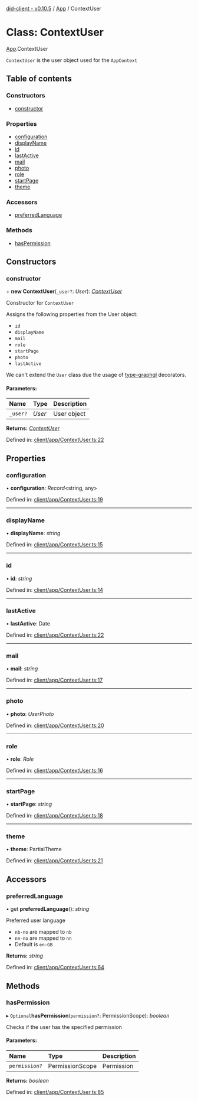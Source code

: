 [did-client - v0.10.5](../README.md) / [App](../modules/app.md) / ContextUser

# Class: ContextUser

[App](../modules/app.md).ContextUser

`ContextUser` is the user object used for
the `AppContext`

## Table of contents

### Constructors

- [constructor](app.contextuser.md#constructor)

### Properties

- [configuration](app.contextuser.md#configuration)
- [displayName](app.contextuser.md#displayname)
- [id](app.contextuser.md#id)
- [lastActive](app.contextuser.md#lastactive)
- [mail](app.contextuser.md#mail)
- [photo](app.contextuser.md#photo)
- [role](app.contextuser.md#role)
- [startPage](app.contextuser.md#startpage)
- [theme](app.contextuser.md#theme)

### Accessors

- [preferredLanguage](app.contextuser.md#preferredlanguage)

### Methods

- [hasPermission](app.contextuser.md#haspermission)

## Constructors

### constructor

\+ **new ContextUser**(`_user?`: *User*): [*ContextUser*](app.contextuser.md)

Constructor for `ContextUser`

Assigns the following properties
from the User object:

* `id`
* `displayName`
* `mail`
* `role`
* `startPage`
* `photo`
* `lastActive`

We can't extend the `User` class
due the usage of [type-graphql](https://www.npmjs.com/package/type-graphql)
decorators.

#### Parameters:

Name | Type | Description |
:------ | :------ | :------ |
`_user?` | *User* | User object    |

**Returns:** [*ContextUser*](app.contextuser.md)

Defined in: [client/app/ContextUser.ts:22](https://github.com/Puzzlepart/did/blob/dev/client/app/ContextUser.ts#L22)

## Properties

### configuration

• **configuration**: *Record*<string, any\>

Defined in: [client/app/ContextUser.ts:19](https://github.com/Puzzlepart/did/blob/dev/client/app/ContextUser.ts#L19)

___

### displayName

• **displayName**: *string*

Defined in: [client/app/ContextUser.ts:15](https://github.com/Puzzlepart/did/blob/dev/client/app/ContextUser.ts#L15)

___

### id

• **id**: *string*

Defined in: [client/app/ContextUser.ts:14](https://github.com/Puzzlepart/did/blob/dev/client/app/ContextUser.ts#L14)

___

### lastActive

• **lastActive**: Date

Defined in: [client/app/ContextUser.ts:22](https://github.com/Puzzlepart/did/blob/dev/client/app/ContextUser.ts#L22)

___

### mail

• **mail**: *string*

Defined in: [client/app/ContextUser.ts:17](https://github.com/Puzzlepart/did/blob/dev/client/app/ContextUser.ts#L17)

___

### photo

• **photo**: *UserPhoto*

Defined in: [client/app/ContextUser.ts:20](https://github.com/Puzzlepart/did/blob/dev/client/app/ContextUser.ts#L20)

___

### role

• **role**: *Role*

Defined in: [client/app/ContextUser.ts:16](https://github.com/Puzzlepart/did/blob/dev/client/app/ContextUser.ts#L16)

___

### startPage

• **startPage**: *string*

Defined in: [client/app/ContextUser.ts:18](https://github.com/Puzzlepart/did/blob/dev/client/app/ContextUser.ts#L18)

___

### theme

• **theme**: PartialTheme

Defined in: [client/app/ContextUser.ts:21](https://github.com/Puzzlepart/did/blob/dev/client/app/ContextUser.ts#L21)

## Accessors

### preferredLanguage

• get **preferredLanguage**(): *string*

Preferred user language

- `nb-no` are mapped to `nb`
- `nn-no` are mapped to `nn`
- Default is `en-GB`

**Returns:** *string*

Defined in: [client/app/ContextUser.ts:64](https://github.com/Puzzlepart/did/blob/dev/client/app/ContextUser.ts#L64)

## Methods

### hasPermission

▸ `Optional`**hasPermission**(`permission?`: PermissionScope): *boolean*

Checks if the user has the specified permission

#### Parameters:

Name | Type | Description |
:------ | :------ | :------ |
`permission?` | PermissionScope | Permission    |

**Returns:** *boolean*

Defined in: [client/app/ContextUser.ts:85](https://github.com/Puzzlepart/did/blob/dev/client/app/ContextUser.ts#L85)
